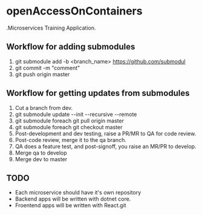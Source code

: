 # openAccessOnContainers
.Microservices Training Application.

## Workflow for adding submodules
1. git submodule add -b <branch_name> <https://github.com/submodul>
2. git commit -m "comment"
3. git push origin master

## Workflow for getting updates from submodules
1. Cut a branch from dev.
2. git submodule update --init --recursive --remote
3. git submodule foreach git pull origin master
4. git submodule foreach git checkout master
5. Post-development and dev testing, raise a PR/MR to QA for code review.
6. Post-code review, merge it to the qa branch.
7. QA does a feature test, and post-signoff, you raise an MR/PR to develop.
8. Merge qa to develop
9. Merge dev to master

## TODO
- Each microservice should have it's own repository
- Backend apps will be written with dotnet core.
- Froentend apps will be  written with React.git
